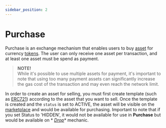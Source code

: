 ```yaml
---
sidebar_position: 2
---
```


# Purchase

Purchase is an exchange mechanism that enables users to buy [asset](/admin/miscellaneous/asset) for
currency [tokens](/admin/miscellaneous/asset). The user can only
receive one asset per transaction, and at least one asset must be spend as payment. 

> **NOTE!** <br/>
> While it's possible to use multiple assets for payment, it's important
to note that using too many payment assets can significantly increase the gas cost of the transaction and may even reach
the network limit.

In order to create an asset for selling, you must first create template (such
as [ERC721](/admin/hierarchy/ERC721/template/)) according to the asset that you want to sell. Once the template is
created and the `status` is set to
ACTIVE, the asset will be visible on the [marketplace](/market/hierarchy/ERC721/template/) and would be available for
purchasing. Important to note that if you
set Status to 'HIDDEN', it would not be available for use in **Purchase** but would be available on *
*[Drop](/admin/mechanics-simple/drop)** mechanic.

